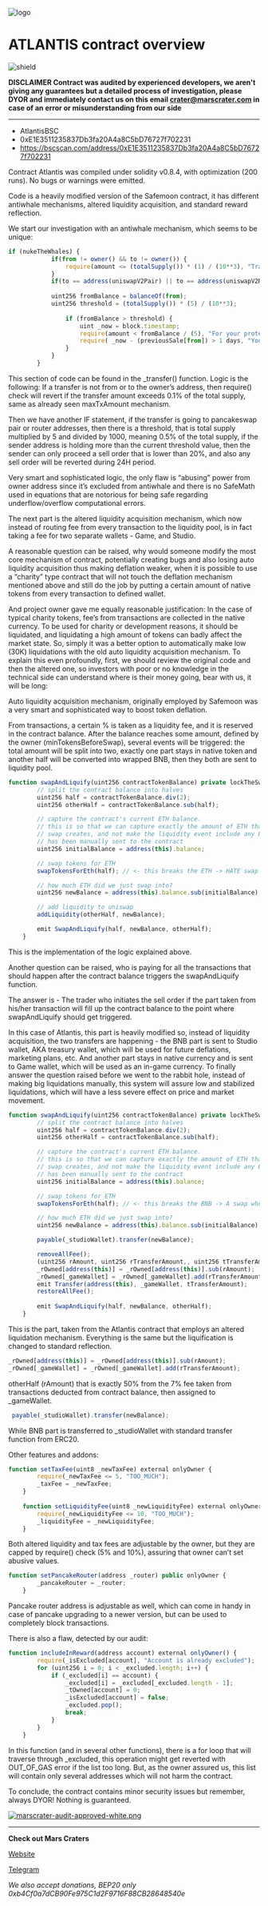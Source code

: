 ![logo](https://pbs.twimg.com/profile_banners/1389230950710611968/1620334630/1500x500)

# ATLANTIS contract overview
![shield](https://img.shields.io/badge/Audited%20by-Mars-red)

**DISCLAIMER Contract was audited by experienced developers, we aren't giving any guarantees but a detailed process of investigation, 
please DYOR and immediately contact us on this email crater@marscrater.com in case of an error or misunderstanding from our side**

-------------------------------------------------------------------------------------------------------------------

- AtlantisBSC
- 0xE1E3511235837Db3fa20A4a8C5bD76727f702231
- https://bscscan.com/address/0xE1E3511235837Db3fa20A4a8C5bD76727f702231

Contract Atlantis was compiled under solidity v0.8.4, with optimization (200 runs). No bugs or warnings were emitted.

Code is a heavily modified version of the Safemoon contract, it has different antiwhale mechanisms, altered liquidity acquisition, and standard reward reflection. 

We start our investigation with an antiwhale mechanism, which seems to be unique:

```javascript
if (nukeTheWhales) {
            if(from != owner() && to != owner()) {
                require(amount <= (totalSupply()) * (1) / (10**3), "Transfer amount exceeds the 0.1% of the supply.");
            }
            if(to == address(uniswapV2Pair) || to == address(uniswapV2Router)) {
 
            uint256 fromBalance = balanceOf(from);
            uint256 threshold = (totalSupply()) * (5) / (10**3);
 
                if (fromBalance > threshold) {
                    uint _now = block.timestamp;
                    require(amount < fromBalance / (5), "For your protection, max sell is 20% if you hold 0.5% or more of supply.");
                    require( _now - (previousSale[from]) > 1 days, "You must wait a full 24 hours before you may sell again.");
                }
            }
        }
```

This section of code can be found in the _transfer() function. Logic is the following: If a transfer is not from or to the owner’s address, then require() check will revert if the transfer amount exceeds 0.1% of the total supply, same as already seen maxTxAmount mechanism. 

Then we have another IF statement, if the transfer is going to pancakeswap pair or router addresses, then there is a threshold, that is total supply multiplied by 5 and divided by 1000, meaning 0.5% of the total supply, if the sender address is holding more than the current threshold value, then the sender can only proceed a sell order that is lower than 20%, and also any sell order will be reverted during 24H period. 

Very smart and sophisticated logic, the only flaw is “abusing” power from owner address since it’s excluded from antiwhale and there is no SafeMath used in equations that are notorious for being safe regarding underflow/overflow computational errors.

The next part is the altered liquidity acquisition mechanism, which now instead of routing fee from every transaction to the liquidity pool, is in fact taking a fee for two separate wallets - Game, and Studio. 

A reasonable question can be raised, why would someone modify the most core mechanism of contract, potentially creating bugs and also losing auto liquidity acquisition thus making deflation weaker, when it is possible to use a “charity” type contract that will not touch the deflation mechanism mentioned above and still do the job by putting a certain amount of native tokens from every transaction to defined wallet. 

And project owner gave me equally reasonable justification: In the case of typical charity tokens, fee’s from transactions are collected in the native currency. To be used for charity or development reasons, it should be liquidated, and liquidating a high amount of tokens can badly affect the market state. So, simply it was a better option to automatically make low (30K) liquidations with the old auto liquidity acquisition mechanism. To explain this even profoundly, first, we should review the original code and then the altered one, so investors with poor or no knowledge in the technical side can understand where is their money going, bear with us, it will be long:

Auto liquidity acquisition mechanism, originally employed by Safemoon was a very smart and sophisticated way to boost token deflation. 

From transactions, a certain % is taken as a liquidity fee, and it is reserved in the contract balance. After the balance reaches some amount, defined by the owner (minTokensBeforeSwap), several events will be triggered: the total amount will be split into two, exactly one part stays in native token and another half will be converted into wrapped BNB, then they both are sent to liquidity pool.

```javascript
function swapAndLiquify(uint256 contractTokenBalance) private lockTheSwap {
        // split the contract balance into halves
        uint256 half = contractTokenBalance.div(2);
        uint256 otherHalf = contractTokenBalance.sub(half);

        // capture the contract's current ETH balance.
        // this is so that we can capture exactly the amount of ETH that the
        // swap creates, and not make the liquidity event include any ETH that
        // has been manually sent to the contract
        uint256 initialBalance = address(this).balance;

        // swap tokens for ETH
        swapTokensForEth(half); // <- this breaks the ETH -> HATE swap when swap+liquify is triggered

        // how much ETH did we just swap into?
        uint256 newBalance = address(this).balance.sub(initialBalance);

        // add liquidity to uniswap
        addLiquidity(otherHalf, newBalance);

        emit SwapAndLiquify(half, newBalance, otherHalf);
    }
```

This is the implementation of the logic explained above. 

Another question can be raised, who is paying for all the transactions that should happen after the contract balance triggers the swapAndLiquify function. 

The answer is - The trader who initiates the sell order if the part taken from his/her transaction will fill up the contract balance to the point where swapAndLiquify should get triggered. 

In this case of Atlantis, this part is heavily modified so, instead of liquidity acquisition, the two transfers are happening - the BNB part is sent to Studio wallet, AKA treasury wallet, which will be used for future deflations, marketing plans, etc. And another part stays in native currency and is sent to Game wallet, which will be used as an in-game currency. To finally answer the question raised before we went to the rabbit hole, instead of making big liquidations manually, this system will assure low and stabilized liquidations, which will have a less severe effect on price and market movement.

```javascript
function swapAndLiquify(uint256 contractTokenBalance) private lockTheSwap {
        // split the contract balance into halves
        uint256 half = contractTokenBalance.div(2);
        uint256 otherHalf = contractTokenBalance.sub(half);

        // capture the contract's current ETH balance.
        // this is so that we can capture exactly the amount of ETH that the
        // swap creates, and not make the liquidity event include any ETH that
        // has been manually sent to the contract
        uint256 initialBalance = address(this).balance;

        // swap tokens for ETH
        swapTokensForEth(half); // <- this breaks the BNB -> A swap when swap+liquify is triggered

        // how much ETH did we just swap into?
        uint256 newBalance = address(this).balance.sub(initialBalance);

        payable(_studioWallet).transfer(newBalance);

        removeAllFee();
        (uint256 rAmount, uint256 rTransferAmount,, uint256 tTransferAmount,,) = _getValues(otherHalf, address(0));
        _rOwned[address(this)] = _rOwned[address(this)].sub(rAmount);
        _rOwned[_gameWallet] = _rOwned[_gameWallet].add(rTransferAmount);
        emit Transfer(address(this), _gameWallet, tTransferAmount);
        restoreAllFee();
        
        emit SwapAndLiquify(half, newBalance, otherHalf);
    }

```

This is the part, taken from the Atlantis contract that employs an altered liquidation mechanism. Everything is the same but the liquification is changed to standard reflection. 
```javascript
_rOwned[address(this)] = _rOwned[address(this)].sub(rAmount);
_rOwned[_gameWallet] = _rOwned[_gameWallet].add(rTransferAmount);
```
otherHalf (rAmount) that is exactly 50% from the 7% fee taken from transactions deducted from contract balance, then assigned to _gameWallet.
```javascript
 payable(_studioWallet).transfer(newBalance);
```
While BNB part is transferred to _studioWallet with standard transfer function from ERC20.

Other features and addons:
```javascript
function setTaxFee(uint8 _newTaxFee) external onlyOwner {
        require(_newTaxFee <= 5, "TOO_MUCH");
        _taxFee = _newTaxFee;
    }
    
    function setLiquidityFee(uint8 _newLiquidityFee) external onlyOwner {
        require(_newLiquidityFee <= 10, "TOO_MUCH");
        _liquidityFee = _newLiquidityFee;
    }
```
Both altered liquidity and tax fees are adjustable by the owner, but they are capped by require() check (5% and 10%), assuring that owner can’t set abusive values.  
```javascript
function setPancakeRouter(address _router) public onlyOwner {
        _pancakeRouter = _router;
    }
```
Pancake router address is adjustable as well, which can come in handy in case of pancake upgrading to a newer version, but can be used to completely block transactions. 

There is also a flaw, detected by our audit:
```javascript
function includeInReward(address account) external onlyOwner() {
        require(_isExcluded[account], "Account is already excluded");
        for (uint256 i = 0; i < _excluded.length; i++) {
            if (_excluded[i] == account) {
                _excluded[i] = _excluded[_excluded.length - 1];
                _tOwned[account] = 0;
                _isExcluded[account] = false;
                _excluded.pop();
                break;
            }
        }
    }
```
In this function (and in several other functions), there is a for loop that will traverse through _excluded, this operation might get reverted with OUT_OF_GAS error if the list too long. But, as the owner assured us, this list will contain only several addresses which will not harm the contract. 

To conclude, the contract contains minor security issues but remember, always DYOR! Nothing is guaranteed. 

[![marscrater-audit-approved-white.png](https://i.postimg.cc/BQp3B8MM/marscrater-audit-approved-white.png)](https://postimg.cc/MvngWGkQ)

---------------------------------------------------------------------------------------------------------

**Check out Mars Craters**

[Website](marscrater.com)

[Telegram](https://t.me/MarsCrater)

*We also accept donations, BEP20 only 0xb4Cf0a7dCB90Fe975C1d2F9716F88CB28648540e*


